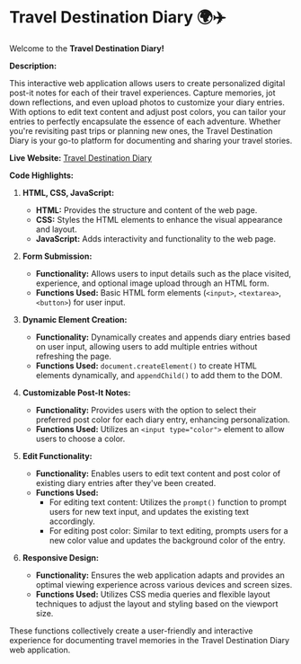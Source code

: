 # Travel Destination Diary 🌍✈️

Welcome to the **Travel Destination Diary!**

**Description:**

This interactive web application allows users to create personalized digital post-it notes for each of their travel experiences. Capture memories, jot down reflections, and even upload photos to customize your diary entries. With options to edit text content and adjust post colors, you can tailor your entries to perfectly encapsulate the essence of each adventure. Whether you're revisiting past trips or planning new ones, the Travel Destination Diary is your go-to platform for documenting and sharing your travel stories.

**Live Website:** [Travel Destination Diary](https://chakrikaanousha.github.io/Travel-Destination-Diary/)

**Code Highlights:**

1. **HTML, CSS, JavaScript:**
   - **HTML:** Provides the structure and content of the web page.
   - **CSS:** Styles the HTML elements to enhance the visual appearance and layout.
   - **JavaScript:** Adds interactivity and functionality to the web page.

2. **Form Submission:**
   - **Functionality:** Allows users to input details such as the place visited, experience, and optional image upload through an HTML form.
   - **Functions Used:** Basic HTML form elements (`<input>`, `<textarea>`, `<button>`) for user input.

3. **Dynamic Element Creation:**
   - **Functionality:** Dynamically creates and appends diary entries based on user input, allowing users to add multiple entries without refreshing the page.
   - **Functions Used:** `document.createElement()` to create HTML elements dynamically, and `appendChild()` to add them to the DOM.

4. **Customizable Post-It Notes:**
   - **Functionality:** Provides users with the option to select their preferred post color for each diary entry, enhancing personalization.
   - **Functions Used:** Utilizes an `<input type="color">` element to allow users to choose a color.

5. **Edit Functionality:**
   - **Functionality:** Enables users to edit text content and post color of existing diary entries after they've been created.
   - **Functions Used:** 
     - For editing text content: Utilizes the `prompt()` function to prompt users for new text input, and updates the existing text accordingly.
     - For editing post color: Similar to text editing, prompts users for a new color value and updates the background color of the entry.

6. **Responsive Design:**
   - **Functionality:** Ensures the web application adapts and provides an optimal viewing experience across various devices and screen sizes.
   - **Functions Used:** Utilizes CSS media queries and flexible layout techniques to adjust the layout and styling based on the viewport size.

These functions collectively create a user-friendly and interactive experience for documenting travel memories in the Travel Destination Diary web application.

